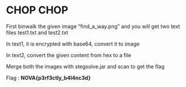 # CHOP CHOP

First binwalk the given image “find_a_way.png” and you will get two text files test1.txt and test2.txt

In text1, it is encrypted with base64, convert it to image

In text2, convert the given content from hex to a file

Merge both the images with stegsolve.jar and scan to get the flag

Flag : **NOVA{p3rf3ctly_b4l4nc3d}**
